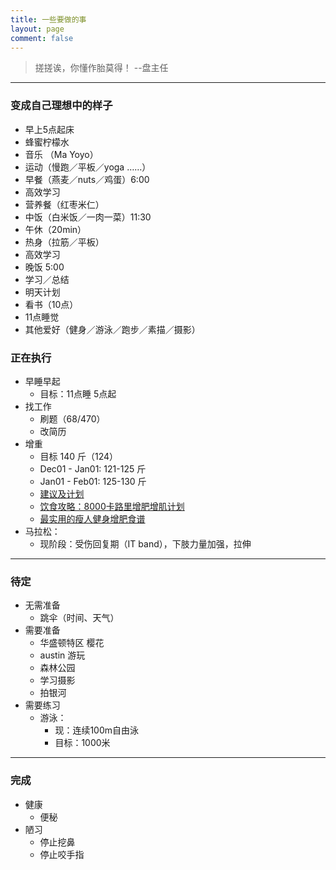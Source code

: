 ```yaml
---
title: 一些要做的事
layout: page
comment: false
---
```


> 搓搓诶，你懂作胎莫得！  --盘主任

---

### <i class="fa fa-flag"></i> 变成自己理想中的样子
* 早上5点起床
* 蜂蜜柠檬水
* 音乐 （Ma Yoyo）
* 运动（慢跑／平板／yoga ……）
* 早餐（燕麦／nuts／鸡蛋）6:00
* 高效学习
* 营养餐（红枣米仁）
* 中饭（白米饭／一肉一菜）11:30
* 午休（20min）
* 热身（拉筋／平板）
* 高效学习
* 晚饭 5:00
* 学习／总结
* 明天计划
* 看书（10点）
* 11点睡觉
* 其他爱好（健身／游泳／跑步／素描／摄影）

### <i class="fa fa-bolt"></i> 正在执行
* 早睡早起
  - 目标：11点睡 5点起
* 找工作
  - 刷题（68/470）
  - 改简历
* 增重
  - 目标 140 斤（124）
  - Dec01 - Jan01: 121-125 斤
  - Jan01 - Feb01: 125-130 斤
  - [建议及计划](http://bbs.hupu.com/9046842.html)
  - [饮食攻略：8000卡路里增肥增肌计划](http://zf.39.net/ys/089/1/632191.html)
  - [最实用的瘦人健身增肥食谱](https://site.douban.com/239506/widget/notes/16824138/note/485124643/)
* 马拉松：
  - 现阶段：受伤回复期（IT band），下肢力量加强，拉伸

---

### <i class="fa fa-hourglass-half"></i> 待定
* 无需准备
  - 跳伞（时间、天气）
* 需要准备
  - 华盛顿特区 樱花
  - austin 游玩
  - 森林公园
  - 学习摄影
  - 拍银河
* 需要练习
  - 游泳：
    - 现：连续100m自由泳
    - 目标：1000米

---

### <i class="fa fa-check-square-o"></i> 完成
* 健康
  - 便秘
* 陋习
  - 停止挖鼻
  - 停止咬手指


